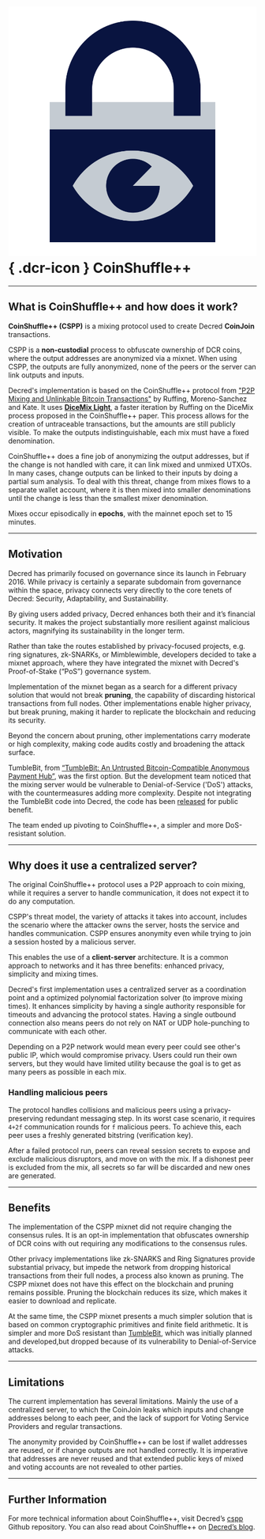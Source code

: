 # ![](../../img/dcr-icons/LockEye.svg){ .dcr-icon } CoinShuffle++

---

## What is CoinShuffle++ and how does it work?

**CoinShuffle++ (CSPP)** is a mixing protocol used to create Decred **CoinJoin** transactions.

CSPP is a **non-custodial** process to obfuscate ownership of DCR coins, where the output addresses are anonymized via a mixnet. When using CSPP, the outputs are fully anonymized, none of the peers or the server can link outputs and inputs.

Decred's implementation is based on the CoinShuffle++ protocol from ["P2P Mixing and Unlinkable Bitcoin Transactions"](https://decred.org/research/ruffing2016.pdf) by Ruffing, Moreno-Sanchez and Kate. It uses [**DiceMix Light**](https://github.com/ElementsProject/dicemix/blob/master/doc/protocol.md), a faster iteration by Ruffing on the DiceMix process proposed in the CoinShuffle++ paper. This process allows for the creation of untraceable transactions, but the amounts are still publicly visible.  To make the outputs indistinguishable, each mix must have a fixed denomination.

CoinShuffle++ does a fine job of anonymizing the output addresses, but if the change is not handled with care, it can link mixed and unmixed UTXOs. In many cases, change outputs can be linked to their inputs by doing a partial sum analysis. To deal with this threat, change from mixes flows to a separate wallet account, where it is then mixed into smaller denominations until the change is less than the smallest mixer denomination.

Mixes occur episodically in **epochs**, with the mainnet epoch set to 15 minutes.

---

## Motivation

Decred has primarily focused on governance since its launch in February 2016. While privacy is certainly a separate subdomain from governance within the space, privacy connects very directly to the core tenets of Decred: Security, Adaptability, and Sustainability.

By giving users added privacy, Decred enhances both their and it’s financial security. It makes the project substantially more resilient against malicious actors, magnifying its sustainability in the longer term.

Rather than take the routes established by privacy-focused projects, e.g. ring signatures, zk-SNARKs, or Mimblewimble, developers decided to take a mixnet approach, where they have integrated the mixnet with Decred's Proof-of-Stake (“PoS”) governance system.

Implementation of the mixnet began as a search for a different privacy solution that would not break **pruning**, the capability of discarding historical transactions from full nodes. Other implementations enable higher privacy, but break pruning, making it harder to replicate the blockchain and reducing its security.

Beyond the concern about pruning, other implementations carry moderate or high complexity, making code audits costly and broadening the attack surface.

TumbleBit, from  [“TumbleBit: An Untrusted Bitcoin-Compatible Anonymous Payment Hub”](https://decred.org/research/heilman2016.pdf), was the first option. But the development team noticed that the mixing server would be vulnerable to Denial-of-Service ('DoS') attacks, with the countermeasures adding more complexity. Despite not integrating the TumbleBit code into Decred, the code has been [released](https://github.com/decred/tumblebit) for public benefit.

The team ended up pivoting to CoinShuffle++, a simpler and more DoS-resistant solution.

---

## Why does it use a centralized server?

The original CoinShuffle++ protocol uses a P2P approach to coin mixing, while it requires a server to handle communication, it does not expect it to do any computation. 

CSPP's threat model, the variety of attacks it takes into account, includes the scenario where the attacker owns the server, hosts the service and handles communication. CSPP ensures anonymity even while trying to join a session hosted by a malicious server. 

This enables the use of a **client-server** architecture. It is a common approach to networks and it has three benefits: enhanced privacy, simplicity and mixing times.

Decred's first implementation uses a centralized server as a coordination point and a optimized polynomial factorization solver (to improve mixing times). It enhances simplicity by having a single authority responsible for timeouts and advancing the protocol states.  Having a single outbound connection also means peers do not rely on NAT or UDP hole-punching to communicate with each other.

Depending on a P2P network would mean every peer could see other's public IP, which would compromise privacy. Users could run their own servers, but they would have limited utility because the goal is to get as many peers as possible in each mix.

### Handling malicious peers

The protocol handles collisions and malicious peers using a privacy-preserving redundant messaging step. In its worst case scenario, it requires `4+2f` communication rounds for `f` malicious peers. To achieve this, each peer uses a freshly generated bitstring (verification key).

After a failed protocol run, peers can reveal session secrets to expose and exclude malicious disruptors, and move on with the mix. If a dishonest peer is excluded from the mix, all secrets so far will be discarded and new ones are generated.

---

## Benefits

The implementation of the CSPP mixnet did not require changing the consensus rules. It is an opt-in implementation that  obfuscates ownership of DCR coins with out requiring any modifications to the consensus rules.

Other privacy implementations like zk-SNARKS and Ring Signatures provide substantial privacy, but impede the network from dropping historical transactions from their full nodes, a process also known as pruning. The CSPP mixnet does not have this effect on the blockchain and pruning remains possible. Pruning the blockchain reduces its size, which makes it easier to download and replicate.

At the same time, the CSPP mixnet presents a much simpler solution that is based on common cryptographic primitives and finite field arithmetic. It is simpler and more DoS resistant than [TumbleBit](https://decred.org/research/heilman2016.pdf), which was initially planned and developed,but dropped because of its vulnerability to Denial-of-Service attacks.

---

## Limitations

The current implementation has several limitations. Mainly the use of a centralized server, to which the CoinJoin leaks which inputs and change addresses belong to each peer, and the lack of support for Voting Service Providers and regular transactions.

The anonymity provided by CoinShuffle++ can be lost if wallet addresses  are reused, or if change outputs are not handled correctly. It is imperative that addresses are never reused and that extended public keys of mixed and voting accounts are not revealed to other parties.

---

## Further Information

For more technical information about CoinShuffle++, visit Decred’s [cspp](https://github.com/decred/cspp) Github repository. You can also read about CoinShuffle++ on [Decred’s blog](https://blog.decred.org/2019/08/28/Iterating-Privacy/).
